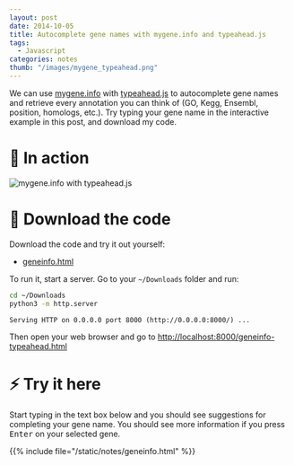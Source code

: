 ```yaml
---
layout: post
date: 2014-10-05
title: Autocomplete gene names with mygene.info and typeahead.js
tags: 
  - Javascript
categories: notes
thumb: "/images/mygene_typeahead.png"
---
```


We can use [mygene.info] with [typeahead.js] to autocomplete gene names and
retrieve every annotation you can think of (GO, Kegg, Ensembl, position,
homologs, etc.). Try typing your gene name in the interactive example in this
post, and download my code.

<!--more-->

[mygene.info]: http://mygene.info/
[typeahead.js]: https://twitter.github.io/typeahead.js/

# :racehorse: In action

<img src="/images/geneinfo-typeahead.gif" alt="mygene.info with typeahead.js" style="max-width:550px"/>

# :floppy_disk: Download the code

Download the code and try it out yourself:

- <a target="_blank" href="/notes/geneinfo.html" download>geneinfo.html</a>

To run it, start a server. Go to your `~/Downloads` folder and run:

```bash
cd ~/Downloads
python3 -m http.server
```
```
Serving HTTP on 0.0.0.0 port 8000 (http://0.0.0.0:8000/) ...
```

Then open your web browser and go to <a target="_blank" href="http://localhost:8000/geneinfo-typeahead.html">http://localhost:8000/geneinfo-typeahead.html</a>

# :zap: Try it here

Start typing in the text box below and you should see suggestions for
completing your gene name. You should see more information if you press
<kbd>Enter</kbd> on your selected gene.

{{% include file="/static/notes/geneinfo.html" %}}

